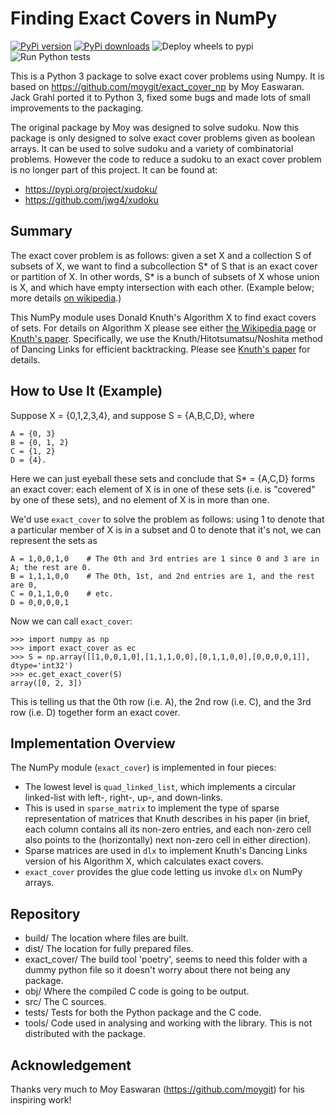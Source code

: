 Finding Exact Covers in NumPy
=============================

[![PyPi version](https://pypip.in/v/exact_cover/badge.png)](https://crate.io/packages/exact_cover/)
[![PyPi downloads](https://pypip.in/d/exact_cover/badge.png)](https://crate.io/packages/exact_cover/)
![Deploy wheels to pypi](https://github.com/jwg4/exact_cover/workflows/Deploy%20wheels%20to%20pypi/badge.svg)
![Run Python tests](https://github.com/jwg4/exact_cover/workflows/Run%20Python%20tests/badge.svg)


This is a Python 3 package to solve exact cover problems using Numpy. It is based on https://github.com/moygit/exact_cover_np by Moy Easwaran. Jack Grahl ported it to Python 3, fixed some bugs and made lots of small improvements to the packaging.

The original package by Moy was designed to solve sudoku. Now this package is only designed to solve exact cover problems given as boolean arrays. It can be used to solve sudoku and a variety of combinatorial problems. However the code to reduce a sudoku to an exact cover problem is no longer part of this project. It can be found at:
 - https://pypi.org/project/xudoku/
 - https://github.com/jwg4/xudoku

Summary
-------

The exact cover problem is as follows: given a set X and a
collection S of subsets of X, we want to find a subcollection S*
of S that is an exact cover or partition of X.  In other words,
S* is a bunch of subsets of X whose union is X, and which have
empty intersection with each other.  (Example below; more details [on
wikipedia](https://en.wikipedia.org/wiki/Exact_cover).)

This NumPy module uses Donald Knuth's Algorithm X to find
exact covers of sets.
For details on Algorithm X please see either
[the Wikipedia page](https://en.wikipedia.org/wiki/Knuth%27s_Algorithm_X)
or [Knuth's paper](http://arxiv.org/pdf/cs/0011047v1).
Specifically, we use the Knuth/Hitotsumatsu/Noshita method of
Dancing Links for efficient backtracking.  Please see
[Knuth's paper](http://arxiv.org/pdf/cs/0011047v1)
for details.

How to Use It (Example)
-----------------------

Suppose X = {0,1,2,3,4}, and suppose S = {A,B,C,D}, where

    A = {0, 3}
    B = {0, 1, 2}
    C = {1, 2}
    D = {4}.

Here we can just eyeball these sets and conclude that S* = {A,C,D} forms an
exact cover: each element of X is in one of these sets (i.e. is
"covered" by one of these sets), and no element of X is in more than
one.

We'd use `exact_cover` to solve the problem as follows:
using 1 to denote that a particular member of X is in a subset and 0 to
denote that it's not, we can represent the sets as

    A = 1,0,0,1,0    # The 0th and 3rd entries are 1 since 0 and 3 are in A; the rest are 0.
    B = 1,1,1,0,0    # The 0th, 1st, and 2nd entries are 1, and the rest are 0,
    C = 0,1,1,0,0    # etc.
    D = 0,0,0,0,1

Now we can call `exact_cover`:

    >>> import numpy as np
    >>> import exact_cover as ec
    >>> S = np.array([[1,0,0,1,0],[1,1,1,0,0],[0,1,1,0,0],[0,0,0,0,1]], dtype='int32')
    >>> ec.get_exact_cover(S)
    array([0, 2, 3])

This is telling us that the 0th row (i.e. A), the 2nd row (i.e. C),
and the 3rd row (i.e. D) together form an exact cover.


Implementation Overview
-----------------------

The NumPy module (`exact_cover`) is implemented in four pieces:

- The lowest level is `quad_linked_list`, which implements a circular
  linked-list with left-, right-, up-, and down-links.
- This is used in `sparse_matrix` to implement the type of sparse
  representation of matrices that Knuth describes in his paper (in
  brief, each column contains all its non-zero entries, and each
  non-zero cell also points to the (horizontally) next non-zero cell
  in either direction).
- Sparse matrices are used in `dlx` to implement Knuth's Dancing
  Links version of his Algorithm X, which calculates exact covers.
- `exact_cover` provides the glue code letting us invoke
  `dlx` on NumPy arrays.

Repository
----------

- build/ The location where files are built.
- dist/ The location for fully prepared files.
- exact_cover/ The build tool 'poetry', seems to need this folder with a dummy python file so it doesn't worry about there not being any package.
- obj/ Where the compiled C code is going to be output.
- src/ The C sources.
- tests/ Tests for both the Python package and the C code.
- tools/ Code used in analysing and working with the library. This is not distributed with the package.

Acknowledgement
---------------

Thanks very much to Moy Easwaran (https://github.com/moygit) for his inspiring work!


